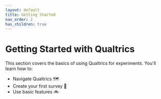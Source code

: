 ```yaml
---
layout: default
title: Getting Started
nav_order: 2
has_children: true
---
```


# Getting Started with Qualtrics

This section covers the basics of using Qualtrics for experiments. You'll learn how to:
- Navigate Qualtrics 🗺️
- Create your first survey 🐣
- Use basic features 🚲
